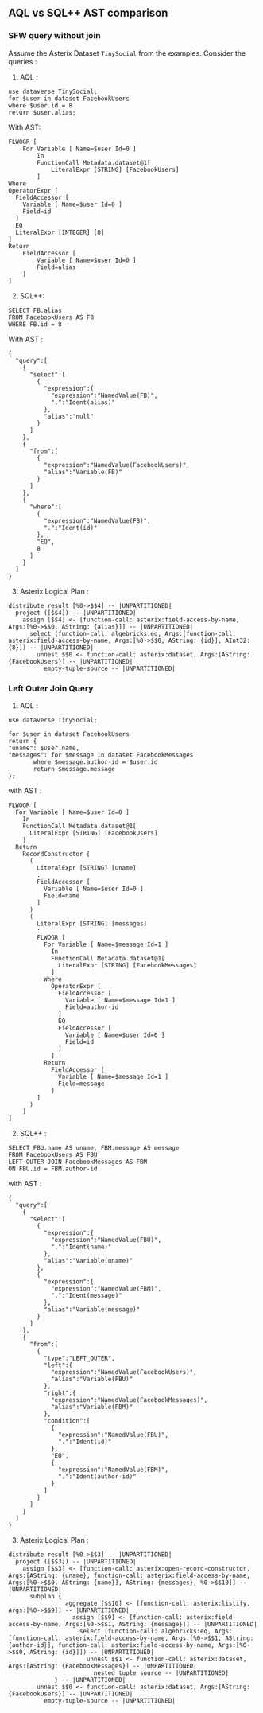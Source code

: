 ## AQL vs SQL++ AST comparison

### SFW query without join

Assume the Asterix Dataset `TinySocial` from the examples. Consider the queries :

1) AQL :
```
use dataverse TinySocial;
for $user in dataset FacebookUsers
where $user.id = 8
return $user.alias;
```
With AST: 

    FLWOGR [
        For Variable [ Name=$user Id=0 ]
            In 
            FunctionCall Metadata.dataset@1[
                LiteralExpr [STRING] [FacebookUsers] 
            ]
    Where 
    OperatorExpr [
      FieldAccessor [
        Variable [ Name=$user Id=0 ]
        Field=id
      ]
      EQ
      LiteralExpr [INTEGER] [8] 
    ]
    Return
        FieldAccessor [
            Variable [ Name=$user Id=0 ]
            Field=alias
        ]
    ]

2) SQL++:
```
SELECT FB.alias 
FROM FacebookUsers AS FB 
WHERE FB.id = 8
```
With AST :
```
{
  "query":[
    {
      "select":[
        {
          "expression":{
            "expression":"NamedValue(FB)",
            ".":"Ident(alias)"
          },
          "alias":"null"
        }
      ]
    },
    {
      "from":[
        {
          "expression":"NamedValue(FacebookUsers)",
          "alias":"Variable(FB)"
        }
      ]
    },
    {
      "where":[
        {
          "expression":"NamedValue(FB)",
          ".":"Ident(id)"
        },
        "EQ",
        8
      ]
    }
  ]
}
```

3) Asterix Logical Plan :

```
distribute result [%0->$$4] -- |UNPARTITIONED|
  project ([$$4]) -- |UNPARTITIONED|
    assign [$$4] <- [function-call: asterix:field-access-by-name, Args:[%0->$$0, AString: {alias}]] -- |UNPARTITIONED|
      select (function-call: algebricks:eq, Args:[function-call: asterix:field-access-by-name, Args:[%0->$$0, AString: {id}], AInt32: {8}]) -- |UNPARTITIONED|
        unnest $$0 <- function-call: asterix:dataset, Args:[AString: {FacebookUsers}] -- |UNPARTITIONED|
          empty-tuple-source -- |UNPARTITIONED|
```

### Left Outer Join Query

1) AQL :
```
use dataverse TinySocial;

for $user in dataset FacebookUsers
return {
"uname": $user.name,
"messages": for $message in dataset FacebookMessages
       where $message.author-id = $user.id
       return $message.message
};
```
with AST : 
```
FLWOGR [
  For Variable [ Name=$user Id=0 ]
    In 
    FunctionCall Metadata.dataset@1[
      LiteralExpr [STRING] [FacebookUsers] 
    ]
  Return
    RecordConstructor [
      (
        LiteralExpr [STRING] [uname] 
        :
        FieldAccessor [
          Variable [ Name=$user Id=0 ]
          Field=name
        ]
      )
      (
        LiteralExpr [STRING] [messages] 
        :
        FLWOGR [
          For Variable [ Name=$message Id=1 ]
            In 
            FunctionCall Metadata.dataset@1[
              LiteralExpr [STRING] [FacebookMessages] 
            ]
          Where 
            OperatorExpr [
              FieldAccessor [
                Variable [ Name=$message Id=1 ]
                Field=author-id
              ]
              EQ
              FieldAccessor [
                Variable [ Name=$user Id=0 ]
                Field=id
              ]
            ]
          Return
            FieldAccessor [
              Variable [ Name=$message Id=1 ]
              Field=message
            ]
        ]
      )
    ]
]
```
2) SQL++ :
```
SELECT FBU.name AS uname, FBM.message AS message
FROM FacebookUsers AS FBU
LEFT OUTER JOIN FacebookMessages AS FBM
ON FBU.id = FBM.author-id
```
with AST :
```
{
  "query":[
    {
      "select":[
        {
          "expression":{
            "expression":"NamedValue(FBU)",
            ".":"Ident(name)"
          },
          "alias":"Variable(uname)"
        },
        {
          "expression":{
            "expression":"NamedValue(FBM)",
            ".":"Ident(message)"
          },
          "alias":"Variable(message)"
        }
      ]
    },
    {
      "from":[
        {
          "type":"LEFT_OUTER",
          "left":{
            "expression":"NamedValue(FacebookUsers)",
            "alias":"Variable(FBU)"
          },
          "right":{
            "expression":"NamedValue(FacebookMessages)",
            "alias":"Variable(FBM)"
          },
          "condition":[
            {
              "expression":"NamedValue(FBU)",
              ".":"Ident(id)"
            },
            "EQ",
            {
              "expression":"NamedValue(FBM)",
              ".":"Ident(author-id)"
            }
          ]
        }
      ]
    }
  ]
}
```

3) Asterix Logical Plan :
```
distribute result [%0->$$3] -- |UNPARTITIONED|
  project ([$$3]) -- |UNPARTITIONED|
    assign [$$3] <- [function-call: asterix:open-record-constructor, Args:[AString: {uname}, function-call: asterix:field-access-by-name, Args:[%0->$$0, AString: {name}], AString: {messages}, %0->$$10]] -- |UNPARTITIONED|
      subplan {
                aggregate [$$10] <- [function-call: asterix:listify, Args:[%0->$$9]] -- |UNPARTITIONED|
                  assign [$$9] <- [function-call: asterix:field-access-by-name, Args:[%0->$$1, AString: {message}]] -- |UNPARTITIONED|
                    select (function-call: algebricks:eq, Args:[function-call: asterix:field-access-by-name, Args:[%0->$$1, AString: {author-id}], function-call: asterix:field-access-by-name, Args:[%0->$$0, AString: {id}]]) -- |UNPARTITIONED|
                      unnest $$1 <- function-call: asterix:dataset, Args:[AString: {FacebookMessages}] -- |UNPARTITIONED|
                        nested tuple source -- |UNPARTITIONED|
             } -- |UNPARTITIONED|
        unnest $$0 <- function-call: asterix:dataset, Args:[AString: {FacebookUsers}] -- |UNPARTITIONED|
          empty-tuple-source -- |UNPARTITIONED|
```